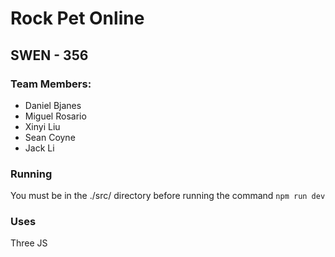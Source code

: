 # Rock Pet Online

## SWEN - 356

### Team Members:
- Daniel Bjanes
- Miguel Rosario
- Xinyi Liu
- Sean Coyne
- Jack Li

### Running
You must be in the ./src/ directory before running the command
`npm run dev`

### Uses
Three JS